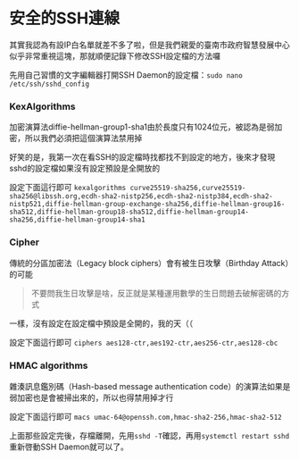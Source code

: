 # 安全的SSH連線
其實我認為有設IP白名單就差不多了啦，但是我們親愛的臺南市政府智慧發展中心似乎非常重視這塊，那就順便記錄下修改SSH設定檔的方法囉

先用自己習慣的文字編輯器打開SSH Daemon的設定檔：`sudo nano /etc/ssh/sshd_config`

### KexAlgorithms
加密演算法diffie-hellman-group1-sha1由於長度只有1024位元，被認為是弱加密，所以我們必須把這個演算法禁用掉

好笑的是，我第一次在看SSH的設定檔時找都找不到設定的地方，後來才發現sshd的設定檔如果沒有設定預設是全開放的

設定下面這行即可
`kexalgorithms curve25519-sha256,curve25519-sha256@libssh.org,ecdh-sha2-nistp256,ecdh-sha2-nistp384,ecdh-sha2-nistp521,diffie-hellman-group-exchange-sha256,diffie-hellman-group16-sha512,diffie-hellman-group18-sha512,diffie-hellman-group14-sha256,diffie-hellman-group14-sha1`

### Cipher
傳統的分區加密法（Legacy block ciphers）會有被生日攻擊（Birthday Attack）的可能

  > 不要問我生日攻擊是啥，反正就是某種運用數學的生日問題去破解密碼的方式

一樣，沒有設定在設定檔中預設是全開的，我的天（（  

設定下面這行即可
`ciphers aes128-ctr,aes192-ctr,aes256-ctr,aes128-cbc`

### HMAC algorithms
雜湊訊息鑑別碼（Hash-based message authentication code）的演算法如果是弱加密也是會被掃出來的，所以也得禁用掉才行  

設定下面這行即可
`macs umac-64@openssh.com,hmac-sha2-256,hmac-sha2-512`

上面那些設定完後，存檔離開，先用`sshd -T`確認，再用`systemctl restart sshd`重新啓動SSH Daemon就可以了。
